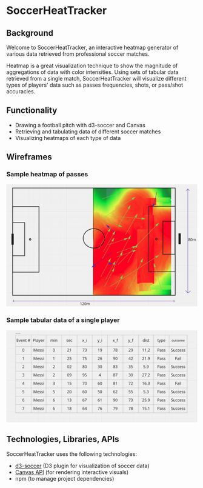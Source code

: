 # SoccerHeatTracker

## Background
Welcome to SoccerHeatTracker, an interactive heatmap generator of various data retrieved from professional soccer matches.

Heatmap is a great visualization technique to show the magnitude of aggregations of  data with color intensities. Using sets of tabular data retrieved from a single match, SoccerHeatTracker will visualize different types of players' data such as passes frequencies, shots, or pass/shot accuracies.  

## Functionality
- Drawing a football pitch with d3-soccer and Canvas
- Retrieving and tabulating data of different soccer matches
- Visualizing heatmaps of each type of data

## Wireframes
### Sample heatmap of passes
![](dist/assets/Images/Wireframe_home.jpg)

### Sample tabular data of a single player
![](dist/assets/Images/Wireframe_data.jpg)

## Technologies, Libraries, APIs
SoccerHeatTracker uses the following technologies:

- [d3-soccer](https://www.npmjs.com/package/d3-soccer) (D3 plugin for visualization of soccer data)
- [Canvas API](https://developer.mozilla.org/en-US/docs/Web/API/Canvas_API) (for rendering interactive visuals)
- npm (to manage project dependencies)


